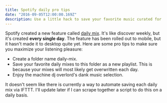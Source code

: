 ```yaml
---
title: Spotify daily pro tips
date: "2016-09-05T12:00:00.169Z"
description: Use a little hack to save your favorite music curated for you by Spotify.
---
```


Spotify created a new feature called [daily mix](https://support.spotify.com/us/using_spotify/search_play/daily-mix/). It's like discover weekly, but it's created **every single day**. The feature has been rolled out to mobile, but it hasn't made it to desktop quite yet. Here are some pro tips to make sure you maximize your listening pleasure:

- Create a folder name daily-mix.
- Save your favorite daily mixes to this folder as a new playlist. This is because your mixes will most likely get overwritten each day.
- Enjoy the machine dj overlord's dank music selection.

It doesn't seem like there is currently a way to automate saving each daily mix via IFTTT. I'll update later if I can scrape together a script to do this on a daily basis.
